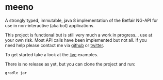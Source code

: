 meeno
=====

A strongly typed, immutable, java 8 implementation of the Betfair NG-API for use in non-interactive (aka bot) applications.

This project is functional but is still very much a work in progress... use at your own risk.  Most API calls have been implemented but not all.
If you need help please contact me via [github](https://github.com/npomfret) or [twitter](https://twitter.com/nickpomfret).

To get started take a look at the [live](https://github.com/npomfret/meeno/tree/master/test/live) examples.

There is no release as yet, but you can clone the project and run:

    gradle jar
    
    